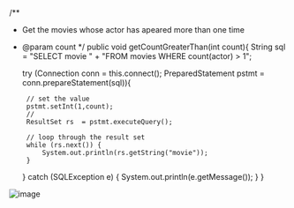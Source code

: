 /**
 * Get the movies whose actor has apeared more than one time
 * @param count 
 */
public void getCountGreaterThan(int count){
           String sql = "SELECT movie "
                      + "FROM movies WHERE count(actor) > 1";
    
    try (Connection conn = this.connect();
         PreparedStatement pstmt  = conn.prepareStatement(sql)){
        
        // set the value
        pstmt.setInt(1,count);
        //
        ResultSet rs  = pstmt.executeQuery();
        
        // loop through the result set
        while (rs.next()) {
            System.out.println(rs.getString("movie"));
        }
    } catch (SQLException e) {
        System.out.println(e.getMessage());
    }
}



![image](https://user-images.githubusercontent.com/67421454/172087213-256e3804-c06d-4a60-8ce1-bea89374b470.png)
